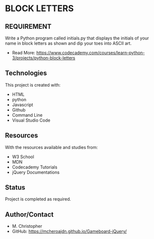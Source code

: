 # BLOCK LETTERS

## REQUIREMENT
Write a Python program called initials.py that displays the initials of your name in block letters as shown and dip your toes into ASCII art.

* Read More: https://www.codecademy.com/courses/learn-python-3/projects/python-block-letters

## Technologies
This project is created with:
* HTML
* python
* Javascript
* Github
* Command Line
* Visual Studio Code

## Resources
With the resources available and studies from:
* W3 School
* MDN
* Codecademy Tutorials
* jQuery Documentations


## Status
Project is completed as required.

## Author/Contact
* M. Christopher
* GitHub:  https://mcheroajdn.github.io/Gameboard-jQuery/

